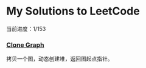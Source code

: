 # My Solutions to LeetCode

当前进度：1/153

### [Clone Graph][1]

拷贝一个图，动态创建堆，返回图起点指针。

[1]: https://github.com/rogerAce/LeetCodeSolution/blob/master/src/CloneGraph.cpp